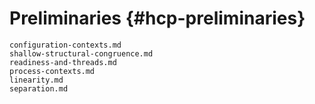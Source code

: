 # Preliminaries {#hcp-preliminaries}

```include
configuration-contexts.md
shallow-structural-congruence.md
readiness-and-threads.md
process-contexts.md
linearity.md
separation.md
```

